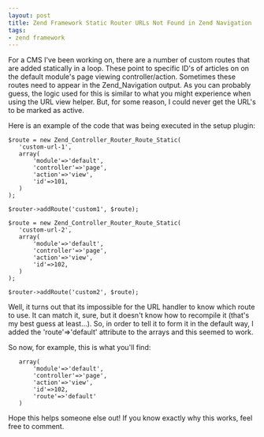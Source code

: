 ```yaml
---
layout: post
title: Zend Framework Static Router URLs Not Found in Zend Navigation
tags:
- zend framework
---
```


For a CMS I've been working on, there are a number of custom routes that are added statically in a loop.  These point to specific ID's of articles on on the default module's page viewing controller/action.  Sometimes these routes need to appear in the Zend_Navigation output.  As you can probably guess, the logic used for this is similar to what you might experience when using the URL view helper.  But, for some reason, I could never get the URL's to be marked as active.

Here is an example of the code that was being executed in the setup plugin:

```php?start_inline=1
$route = new Zend_Controller_Router_Route_Static(
   'custom-url-1',
   array(
       'module'=>'default',
       'controller'=>'page',
       'action'=>'view',
       'id'=>101,
   )
);
                
$router->addRoute('custom1', $route);

$route = new Zend_Controller_Router_Route_Static(
   'custom-url-2',
   array(
       'module'=>'default',
       'controller'=>'page',
       'action'=>'view',
       'id'=>102,
   )
);
                
$router->addRoute('custom2', $route);
```

Well, it turns out that its impossible for the URL handler to know which route to use.  It can match it, sure, but it doesn't know how to recompile it (that's my best guess at least...).  So, in order to tell it to form it in the default way, I added the 'route'=>'default' attribute to the arrays and this seemed to work.

So now, for example, this is what you'll find:

       array(
           'module'=>'default',
           'controller'=>'page',
           'action'=>'view',
           'id'=>102,
           'route'=>'default'
       )
    
Hope this helps someone else out!  If you know exactly why this works, feel free to comment.

